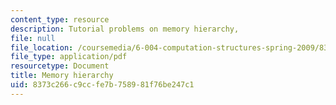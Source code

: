 ```yaml
---
content_type: resource
description: Tutorial problems on memory hierarchy,
file: null
file_location: /coursemedia/6-004-computation-structures-spring-2009/8373c266c9ccfe7b758981f76be247c1_MIT6_004s09_tutor15.pdf
file_type: application/pdf
resourcetype: Document
title: Memory hierarchy
uid: 8373c266-c9cc-fe7b-7589-81f76be247c1
---
```

